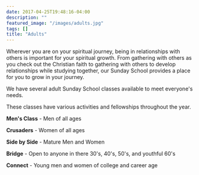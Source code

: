 ```yaml
---
date: 2017-04-25T19:48:16-04:00
description: ""
featured_image: "/images/adults.jpg"
tags: []
title: "Adults"
---
```


Wherever you are on your spiritual journey, being in relationships with others is important for your spiritual growth. From gathering with others as you check out the Christian faith to gathering with others to develop relationships while studying together, our Sunday School provides a place for you to grow in your journey.

We have several adult Sunday School classes available to meet everyone's needs.

These classes have various activities and fellowships throughout the year.

**Men's Class** - Men of all ages

**Crusaders** - Women of all ages

**Side by Side** - Mature Men and Women

**Bridge** - Open to anyone in there 30's, 40's, 50's, and youthful 60's

**Connect** - Young men and women of college and career age